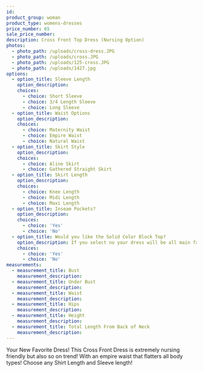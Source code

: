 ```yaml
---
id:
product_group: woman
product_type: womens-dresses
price_number: 65
sale_price_number:
description: Cross Front Top Dress (Nursing Option)
photos:
  - photo_path: /uploads/cross-dress.JPG
  - photo_path: /uploads/cross.JPG
  - photo_path: /uploads/125-cross.JPG
  - photo_path: /uploads/1427.jpg
options:
  - option_title: Sleeve Length
    option_description:
    choices:
      - choice: Short Sleeve
      - choice: 3/4 Length Sleeve
      - choice: Long Sleeve
  - option_title: Waist Options
    option_description:
    choices:
      - choice: Maternity Waist
      - choice: Empire Waist
      - choice: Natural Waist
  - option_title: Skirt Style
    option_description:
    choices:
      - choice: Aline Skirt
      - choice: Gathered Straight Skirt
  - option_title: Skirt Length
    option_description:
    choices:
      - choice: Knee Length
      - choice: Midi Length
      - choice: Maxi Length
  - option_title: Inseam Pockets?
    option_description:
    choices:
      - choice: 'Yes'
      - choice: 'No'
  - option_title: Would you like the Solid Color Block Top?
    option_description: If you select no your dress will be all main fabric
    choices:
      - choice: 'Yes'
      - choice: 'No'
measurements:
  - measurement_title: Bust
    measurement_description:
  - measurement_title: Under Bust
    measurement_description:
  - measurement_title: Waist
    measurement_description:
  - measurement_title: Hips
    measurement_description:
  - measurement_title: Height
    measurement_description:
  - measurement_title: Total Length From Back of Neck
    measurement_description:
---
```


Your New Favorite Dress! This Cross Front Dress is extremely nursing friendly but also so on trend! With an empire waist that flatters all body types! Choose any Shirt Length and Sleeve length!&nbsp;